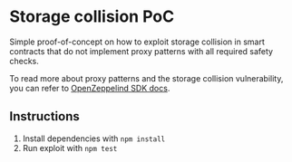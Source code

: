 # Storage collision PoC

Simple proof-of-concept on how to exploit storage collision in smart contracts that do not implement proxy patterns with all required safety checks.

To read more about proxy patterns and the storage collision vulnerability, you can refer to [OpenZeppelind SDK docs](https://docs.openzeppelin.com/sdk/2.5/pattern#unstructured-storage-proxies).

## Instructions
1. Install dependencies with `npm install`
2. Run exploit with `npm test`
